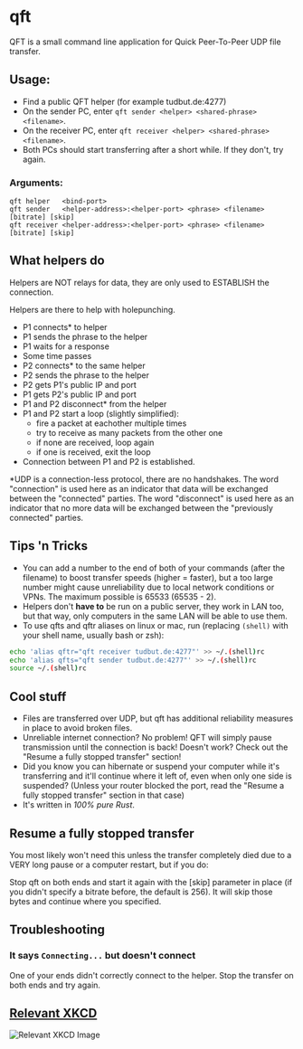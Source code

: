 # qft
QFT is a small command line application for Quick Peer-To-Peer UDP file transfer.

## Usage:
- Find a public QFT helper (for example tudbut.de:4277)
- On the sender PC, enter `qft sender <helper> <shared-phrase> <filename>`.
- On the receiver PC, enter `qft receiver <helper> <shared-phrase> <filename>`.
- Both PCs should start transferring after a short while. If they don't, try again.

### Arguments:
```
qft helper   <bind-port>
qft sender   <helper-address>:<helper-port> <phrase> <filename> [bitrate] [skip]
qft receiver <helper-address>:<helper-port> <phrase> <filename> [bitrate] [skip]
```

## What helpers do

Helpers are NOT relays for data, they are only used to ESTABLISH the connection.

Helpers are there to help with holepunching.
- P1 connects\* to helper
- P1 sends the phrase to the helper
- P1 waits for a response
- Some time passes
- P2 connects\* to the same helper
- P2 sends the phrase to the helper
- P2 gets P1's public IP and port
- P1 gets P2's public IP and port
- P1 and P2 disconnect\* from the helper
- P1 and P2 start a loop (slightly simplified):
  - fire a packet at eachother multiple times
  - try to receive as many packets from the other one
  - if none are received, loop again
  - if one is received, exit the loop
- Connection between P1 and P2 is established.

\*UDP is a connection-less protocol, there are no handshakes. The word "connection" is used here as
an indicator that data will be exchanged between the "connected" parties. The word "disconnect" is used
here as an indicator that no more data will be exchanged between the "previously connected" parties.

## Tips 'n Tricks
- You can add a number to the end of both of your commands (after the filename) to
  boost transfer speeds (higher = faster), but a too large number might cause unreliability
  due to local network conditions or VPNs. The maximum possible is 65533 (65535 - 2).
- Helpers don't **have to** be run on a public server, they work in LAN too, but that way, only
  computers in the same LAN will be able to use them.
- To use qfts and qftr aliases on linux or mac, run (replacing `(shell)` with your shell name,
  usually bash or zsh):
```sh
echo 'alias qftr="qft receiver tudbut.de:4277"' >> ~/.(shell)rc
echo 'alias qfts="qft sender tudbut.de:4277"' >> ~/.(shell)rc
source ~/.(shell)rc
```

## Cool stuff
- Files are transferred over UDP, but qft has additional reliability measures in place to avoid
  broken files.
- Unreliable internet connection? No problem! QFT will simply pause transmission until the
  connection is back! Doesn't work? Check out the "Resume a fully stopped transfer" section!
- Did you know you can hibernate or suspend your computer while it's transferring and it'll continue
  where it left of, even when only one side is suspended? (Unless your router blocked the port, read 
  the "Resume a fully stopped transfer" section in that case)
- It's written in *100% pure Rust*.

## Resume a fully stopped transfer
You most likely won't need this unless the transfer completely died due to a VERY long pause or a
computer restart, but if you do:

Stop qft on both ends and start it again with the [skip] parameter in place (if you didn't specify a
bitrate before, the default is 256). It will skip those bytes and continue where you specified.

## Troubleshooting

### It says `Connecting...` but doesn't connect
One of your ends didn't correctly connect to the helper. Stop the transfer on both ends
and try again.

## [Relevant XKCD](https://xkcd.com/949)

![Relevant XKCD Image](https://imgs.xkcd.com/comics/file_transfer.png)
